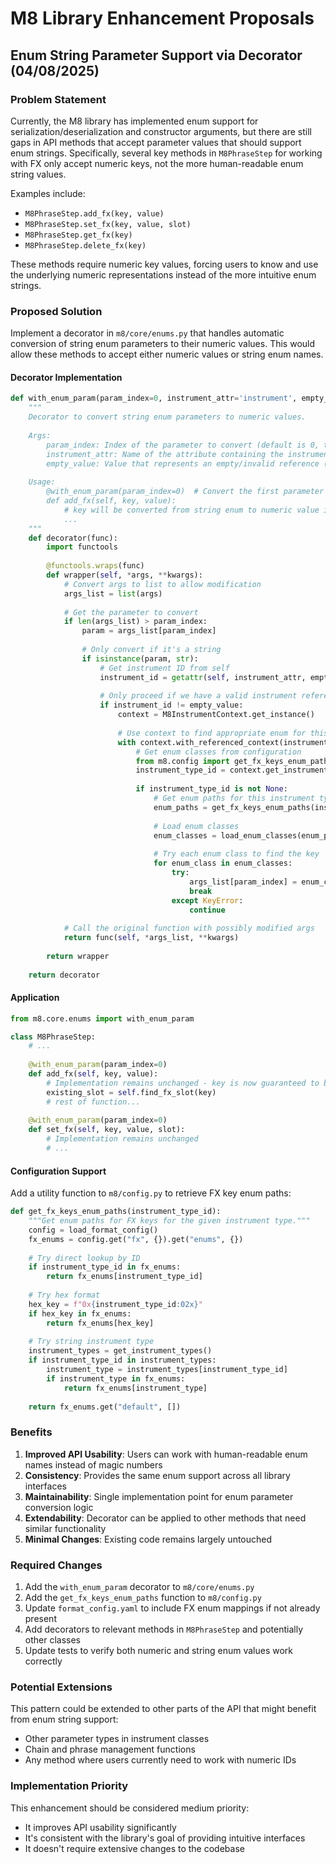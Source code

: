 # M8 Library Enhancement Proposals

## Enum String Parameter Support via Decorator (04/08/2025)

### Problem Statement

Currently, the M8 library has implemented enum support for serialization/deserialization and constructor arguments, but there are still gaps in API methods that accept parameter values that should support enum strings. Specifically, several key methods in `M8PhraseStep` for working with FX only accept numeric keys, not the more human-readable enum string values.

Examples include:
- `M8PhraseStep.add_fx(key, value)` 
- `M8PhraseStep.set_fx(key, value, slot)`
- `M8PhraseStep.get_fx(key)`
- `M8PhraseStep.delete_fx(key)`

These methods require numeric key values, forcing users to know and use the underlying numeric representations instead of the more intuitive enum strings.

### Proposed Solution

Implement a decorator in `m8/core/enums.py` that handles automatic conversion of string enum parameters to their numeric values. This would allow these methods to accept either numeric values or string enum names.

#### Decorator Implementation

```python
def with_enum_param(param_index=0, instrument_attr='instrument', empty_value=0xFF):
    """
    Decorator to convert string enum parameters to numeric values.
    
    Args:
        param_index: Index of the parameter to convert (default is 0, the first parameter)
        instrument_attr: Name of the attribute containing the instrument ID (default is 'instrument')
        empty_value: Value that represents an empty/invalid reference (default is 0xFF)
        
    Usage:
        @with_enum_param(param_index=0)  # Convert the first parameter (key)
        def add_fx(self, key, value):
            # key will be converted from string enum to numeric value if needed
            ...
    """
    def decorator(func):
        import functools
        
        @functools.wraps(func)
        def wrapper(self, *args, **kwargs):
            # Convert args to list to allow modification
            args_list = list(args)
            
            # Get the parameter to convert
            if len(args_list) > param_index:
                param = args_list[param_index]
                
                # Only convert if it's a string
                if isinstance(param, str):
                    # Get instrument ID from self
                    instrument_id = getattr(self, instrument_attr, empty_value)
                    
                    # Only proceed if we have a valid instrument reference
                    if instrument_id != empty_value:
                        context = M8InstrumentContext.get_instance()
                        
                        # Use context to find appropriate enum for this instrument type
                        with context.with_referenced_context(instrument_id):
                            # Get enum classes from configuration
                            from m8.config import get_fx_keys_enum_paths
                            instrument_type_id = context.get_instrument_type_id()
                            
                            if instrument_type_id is not None:
                                # Get enum paths for this instrument type
                                enum_paths = get_fx_keys_enum_paths(instrument_type_id)
                                
                                # Load enum classes
                                enum_classes = load_enum_classes(enum_paths)
                                
                                # Try each enum class to find the key
                                for enum_class in enum_classes:
                                    try:
                                        args_list[param_index] = enum_class[param].value
                                        break
                                    except KeyError:
                                        continue
            
            # Call the original function with possibly modified args
            return func(self, *args_list, **kwargs)
        
        return wrapper
    
    return decorator
```

#### Application

```python
from m8.core.enums import with_enum_param

class M8PhraseStep:
    # ...
    
    @with_enum_param(param_index=0)
    def add_fx(self, key, value):
        # Implementation remains unchanged - key is now guaranteed to be numeric
        existing_slot = self.find_fx_slot(key)
        # rest of function...
    
    @with_enum_param(param_index=0)
    def set_fx(self, key, value, slot):
        # Implementation remains unchanged
        # ...
```

#### Configuration Support

Add a utility function to `m8/config.py` to retrieve FX key enum paths:

```python
def get_fx_keys_enum_paths(instrument_type_id):
    """Get enum paths for FX keys for the given instrument type."""
    config = load_format_config()
    fx_enums = config.get("fx", {}).get("enums", {})
    
    # Try direct lookup by ID
    if instrument_type_id in fx_enums:
        return fx_enums[instrument_type_id]
    
    # Try hex format
    hex_key = f"0x{instrument_type_id:02x}"
    if hex_key in fx_enums:
        return fx_enums[hex_key]
    
    # Try string instrument type
    instrument_types = get_instrument_types()
    if instrument_type_id in instrument_types:
        instrument_type = instrument_types[instrument_type_id]
        if instrument_type in fx_enums:
            return fx_enums[instrument_type]
    
    return fx_enums.get("default", [])
```

### Benefits

1. **Improved API Usability**: Users can work with human-readable enum names instead of magic numbers
2. **Consistency**: Provides the same enum support across all library interfaces
3. **Maintainability**: Single implementation point for enum parameter conversion logic
4. **Extendability**: Decorator can be applied to other methods that need similar functionality
5. **Minimal Changes**: Existing code remains largely untouched

### Required Changes

1. Add the `with_enum_param` decorator to `m8/core/enums.py`
2. Add the `get_fx_keys_enum_paths` function to `m8/config.py`
3. Update `format_config.yaml` to include FX enum mappings if not already present
4. Add decorators to relevant methods in `M8PhraseStep` and potentially other classes
5. Update tests to verify both numeric and string enum values work correctly

### Potential Extensions

This pattern could be extended to other parts of the API that might benefit from enum string support:

- Other parameter types in instrument classes
- Chain and phrase management functions
- Any method where users currently need to work with numeric IDs

### Implementation Priority

This enhancement should be considered medium priority:
- It improves API usability significantly
- It's consistent with the library's goal of providing intuitive interfaces
- It doesn't require extensive changes to the codebase